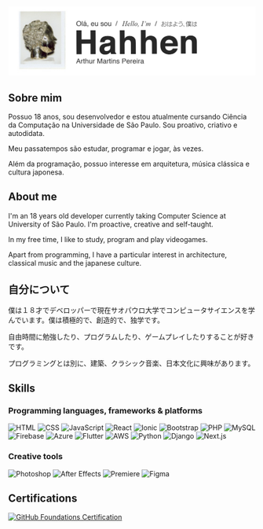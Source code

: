 ![banner](https://github.com/hahhen/hahhen/blob/main/media/banner.png)

## Sobre mim
Possuo 18 anos, sou desenvolvedor e estou atualmente cursando Ciência da Computação na Universidade de São Paulo. Sou proativo, criativo e autodidata.

Meu passatempos são estudar, programar e jogar, às vezes.

Além da programação, possuo interesse em arquitetura, música clássica e cultura japonesa.

## About me
I'm an 18 years old developer currently taking Computer Science at University of São Paulo. I'm proactive, creative and self-taught.

In my free time, I like to study, program and play videogames.

Apart from programming, I have a particular interest in architecture, classical music and the japanese culture.

## 自分について
僕は１８才でデベロッパーで現在サオパウロ大学でコンピュータサイエンスを学んでいます。僕は積極的で、創造的で、独学です。

自由時間に勉強したり、プログラムしたり、ゲームプレイしたりすることが好きです。

プログラミングとは別に、建築、クラシック音楽、日本文化に興味があります。

## Skills
### Programming languages, frameworks & platforms
![HTML](https://img.shields.io/badge/-HTML-44475a?logo=html5&logoColor=white)
![CSS](https://img.shields.io/badge/-CSS-44475a?logo=css3&logoColor=white)
![JavaScript](https://img.shields.io/badge/-JavaScript-44475a?logo=javascript&logoColor=white)
![React](https://img.shields.io/badge/-React-44475a?logo=react&logoColor=white)
![Ionic](https://img.shields.io/badge/-Ionic-44475a?logo=ionic&logoColor=white)
![Bootstrap](https://img.shields.io/badge/-Bootstrap-44475a?logo=bootstrap&logoColor=white)
![PHP](https://img.shields.io/badge/-PHP-44475a?logo=php&logoColor=white)
![MySQL](https://img.shields.io/badge/-MySQL-44475a?logo=mysql&logoColor=white)
![Firebase](https://img.shields.io/badge/-Google%20Firebase-44475a?logo=firebase&logoColor=white)
![Azure](https://img.shields.io/badge/-Microsoft%20Azure-44475a?logo=microsoftazure&logoColor=white)
![Flutter](https://img.shields.io/badge/-Flutter-44475a?logo=flutter&logoColor=white)
![AWS](https://img.shields.io/badge/-Amazont%20Web%20Services-44475a?logo=amazonwebservices&logoColor=white)
![Python](https://img.shields.io/badge/-Python-44475a?logo=python&logoColor=white)
![Django](https://img.shields.io/badge/-Django-44475a?logo=django&logoColor=white)
![Next.js](https://img.shields.io/badge/-Next.js-44475a?logo=nextdotjs&logoColor=white)


### Creative tools
![Photoshop](https://img.shields.io/badge/-Photoshop-44475a?logo=adobephotoshop&logoColor=white)
![After Effects](https://img.shields.io/badge/-After%20Effects-44475a?logo=adobeaftereffects&logoColor=white)
![Premiere](https://img.shields.io/badge/-Premiere-44475a?logo=adobepremierepro&logoColor=white)
![Figma](https://img.shields.io/badge/-Figma-44475a?logo=figma&logoColor=white)

## Certifications
[![GitHub Foundations Certification](https://images.credly.com/size/110x110/images/024d0122-724d-4c5a-bd83-cfe3c4b7a073/image.png)](https://www.credly.com/badges/5d158af1-084a-47e9-a057-b07ee413fca6/public_url)
